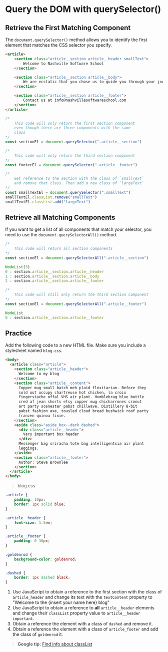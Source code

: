 # Query the DOM with querySelector()

## Retrieve the First Matching Component

The `document.querySelector()` method allows you to identify the first element that matches the CSS selector you specify.

```html
<article>
    <section class="article__section article__header smallText">
        Welcome to Nashville Software School
    </section>

    <section class="article__section article__body">
        We are ecstatic that you chose us to guide you through your journey to being a software developer.
    </section>

    <section class="article__section article__footer">
        Contact us at info@nashvillesoftwareschool.com
    </section>
</article>
```

```js
/*
    This code will only return the first section component
    even though there are three components with the same
    class
*/
const sectionEl = document.querySelector(".article__section")

/*
    This code will only return the third section component
*/
const footerEl = document.querySelector(".article__footer")

/*
    Get reference to the section with the class of `smallText`
    and remove that class. Then add a new class of `largeText`
*/
const smallTextEl = document.querySelector(".smallText")
smallTextEl.classList.remove("smallText")
smallTextEl.classList.add("largeText")
```

## Retrieve all Matching Components

If you want to get a list of all components that match your selector, you need to use the `document.querySelectorAll()` method.

```js
/*
    This code will return all section components
*/
const sectionEl = document.querySelectorAll(".article__section")

NodeList(3)
0 : section.article__section.article__header
1 : section.article__section.article__body
2 : section.article__section.article__footer
```

```js
/*
    This code will still only return the third section component
*/
const sectionEl = document.querySelectorAll(".article__footer")

NodeList
0 : section.article__section.article__footer
```

## Practice

Add the following code to a new HTML file. Make sure you include a stylesheet named `blog.css`.

```html
<body>
  <article class="article">
    <section class="article__header">
      Welcome to my blog
    </section>
    <section class="article__content">
      Copper mug small batch meh plaid flexitarian. Before they
      sold out occupy chartreuse hot chicken, la croix
      fingerstache offal VHS air plant. Humblebrag blue bottle
      cred af jean shorts etsy copper mug chicharrones cronut
      art party scenester pabst chillwave. Distillery 8-bit
      pabst fashion axe, tousled cloud bread bushwick roof party
      franzen quinoa fixie.
    </section>
    <aside class="aside_box--dark dashed">
      <div class="article__header">
        Very important box header
      </div>
      Messenger bag sriracha tote bag intelligentsia air plant
      leggings.
    </aside>
    <section class="article__footer">
      Author: Steve Brownlee
    </section>
  </article>
</body>
```

> blog.css

```css
.article {
    padding: 10px;
    border: 1px solid blue;
}

.article__header {
    font-size: 1.5em;
}

.article__footer {
    padding: 0 30px;
}

.goldenrod {
    background-color: goldenrod;
}

.dashed {
    border: 1px dashed black;
}
```

1. Use JavaScript to obtain a reference to the first section with the class of `article_header` and change its text with the `textContent` property to "Welcome to the {insert your name here} blog"
1. Use JavaScript to obtain a reference to **all** `article__header` elements and change their `classList` property value to `article__header important`.
1. Obtain a reference the element with a class of `dashed` and remove it.
1. Obtain a reference the element with a class of `article_footer` and add the class of `goldenrod` it.

> **Google tip:** [Find info about classList](http://lmgtfy.com/?q=mdn+javascript+classlist)